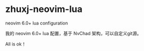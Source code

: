 # zhuxj-neovim-lua

neovim 6.0+ lua configuration

我的 neovim 6.0+ lua 配置，基于 NvChad 架构，可以自定义git源。

All is ok！
